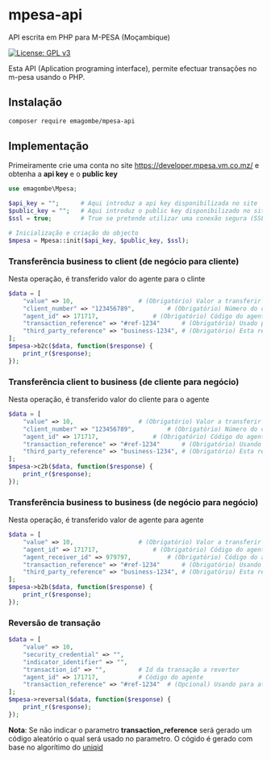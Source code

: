 # mpesa-api
API escrita em PHP para M-PESA (Moçambique)

[![License: GPL v3](https://img.shields.io/badge/License-GPLv3-blue.svg)](https://www.gnu.org/licenses/gpl-3.0)

Esta API (Aplication programing interface), permite efectuar transações no m-pesa usando o PHP.

## Instalação
```bash
composer require emagombe/mpesa-api
```
## Implementação

Primeiramente crie uma conta no site https://developer.mpesa.vm.co.mz/ e obtenha a **api key** e o **public key**
```php
use emagombe\Mpesa;

$api_key = "";		# Aqui introduz a api key disponibilizada no site
$public_key = "";	# Aqui introduz o public key disponibilizado no site
$ssl = true;		# True se pretende utilizar uma conexão segura (SSL)

# Inicialização e criação do objecto
$mpesa = Mpesa::init($api_key, $public_key, $ssl);
```
### Transferência business to client (de negócio para cliente)
Nesta operação, é transferido valor do agente para o clinte
```php
$data = [
	"value" => 10,					# (Obrigatório) Valor a transferir
	"client_number" => "123456789",			# (Obrigatório) Número do cliente beneficiário
	"agent_id" => 171717,				# (Obrigatório) Código do agente
	"transaction_reference" => "#ref-1234"		# (Obrigatório) Usado para atribuir uma referencia a transação
	"third_party_reference" => "business-1234",	# (Obrigatório) Esta referencia será usada para efectuar consulta das transações
];
$mpesa->b2c($data, function($response) {
	print_r($response);
});
```
### Transferência client to business (de cliente para negócio)
Nesta operação, é transferido valor do cliente para o agente
```php
$data = [
	"value" => 10,					# (Obrigatório) Valor a transferir
	"client_number" => "123456789",			# (Obrigatório) Número do cliente
	"agent_id" => 171717,				# (Obrigatório) Código do agente beneficiário
	"transaction_reference" => "#ref-1234"		# (Obrigatório) Usando para atribuir uma referencia a transação
	"third_party_reference" => "business-1234",	# (Obrigatório) Esta referencia será usada para efectuar consulta das transações
];
$mpesa->c2b($data, function($response) {
	print_r($response);
});
```
### Transferência business to business (de negócio para negócio)
Nesta operação, é transferido valor de agente para agente
```php
$data = [
	"value" => 10,					# (Obrigatório) Valor a transferir
	"agent_id" => 171717,				# (Obrigatório) Código do agente
	"agent_receiver_id" => 979797,			# (Obrigatório) Código do agente beneficiário
	"transaction_reference" => "#ref-1234"		# (Obrigatório) Usando para atribuir uma referencia a transação
	"third_party_reference" => "business-1234",	# (Obrigatório) Esta referencia será usada para efectuar consulta das transações
];
$mpesa->b2b($data, function($response) {
	print_r($response);
});
```

### Reversão de transação

```php
$data = [
	"value" => 10,
	"security_credential" => "",
	"indicator_identifier" => "",
	"transaction_id" => "",			# Id da transação a reverter
	"agent_id" => 171717,			# Código do agente
	"transaction_reference" => "#ref-1234"	# (Opcional) Usando para atribuir uma referencia a transação
];
$mpesa->reversal($data, function($response) {
	print_r($response);
});
```

**Nota**: Se não indicar o parametro **transaction_reference** será gerado um código aleatório o qual será usado no parametro. O cógido é gerado com base no algorítimo do [uniqid](https://www.php.net/manual/en/function.uniqid.php)
